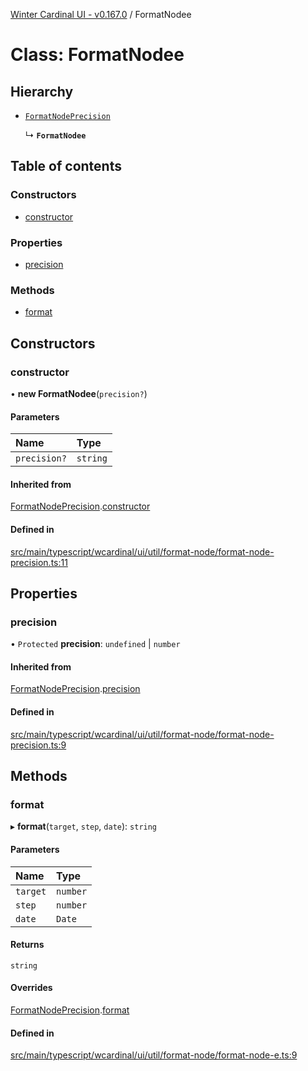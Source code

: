 [Winter Cardinal UI - v0.167.0](../index.md) / FormatNodee

# Class: FormatNodee

## Hierarchy

- [`FormatNodePrecision`](FormatNodePrecision.md)

  ↳ **`FormatNodee`**

## Table of contents

### Constructors

- [constructor](FormatNodee.md#constructor)

### Properties

- [precision](FormatNodee.md#precision)

### Methods

- [format](FormatNodee.md#format)

## Constructors

### constructor

• **new FormatNodee**(`precision?`)

#### Parameters

| Name | Type |
| :------ | :------ |
| `precision?` | `string` |

#### Inherited from

[FormatNodePrecision](FormatNodePrecision.md).[constructor](FormatNodePrecision.md#constructor)

#### Defined in

[src/main/typescript/wcardinal/ui/util/format-node/format-node-precision.ts:11](https://github.com/winter-cardinal/winter-cardinal-ui/blob/v0.167.0/src/main/typescript/wcardinal/ui/util/format-node/format-node-precision.ts#L11)

## Properties

### precision

• `Protected` **precision**: `undefined` \| `number`

#### Inherited from

[FormatNodePrecision](FormatNodePrecision.md).[precision](FormatNodePrecision.md#precision)

#### Defined in

[src/main/typescript/wcardinal/ui/util/format-node/format-node-precision.ts:9](https://github.com/winter-cardinal/winter-cardinal-ui/blob/v0.167.0/src/main/typescript/wcardinal/ui/util/format-node/format-node-precision.ts#L9)

## Methods

### format

▸ **format**(`target`, `step`, `date`): `string`

#### Parameters

| Name | Type |
| :------ | :------ |
| `target` | `number` |
| `step` | `number` |
| `date` | `Date` |

#### Returns

`string`

#### Overrides

[FormatNodePrecision](FormatNodePrecision.md).[format](FormatNodePrecision.md#format)

#### Defined in

[src/main/typescript/wcardinal/ui/util/format-node/format-node-e.ts:9](https://github.com/winter-cardinal/winter-cardinal-ui/blob/v0.167.0/src/main/typescript/wcardinal/ui/util/format-node/format-node-e.ts#L9)
